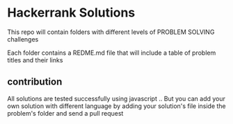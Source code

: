 # Hackerrank Solutions

This repo will contain folders with different levels of PROBLEM SOLVING challenges

Each folder contains a REDME.md file that will include a table of problem titles and their links

## contribution

All solutions are tested successfully using javascript .. But you can add your own solution with different language by adding your solution's file inside the problem's folder and send a pull request
